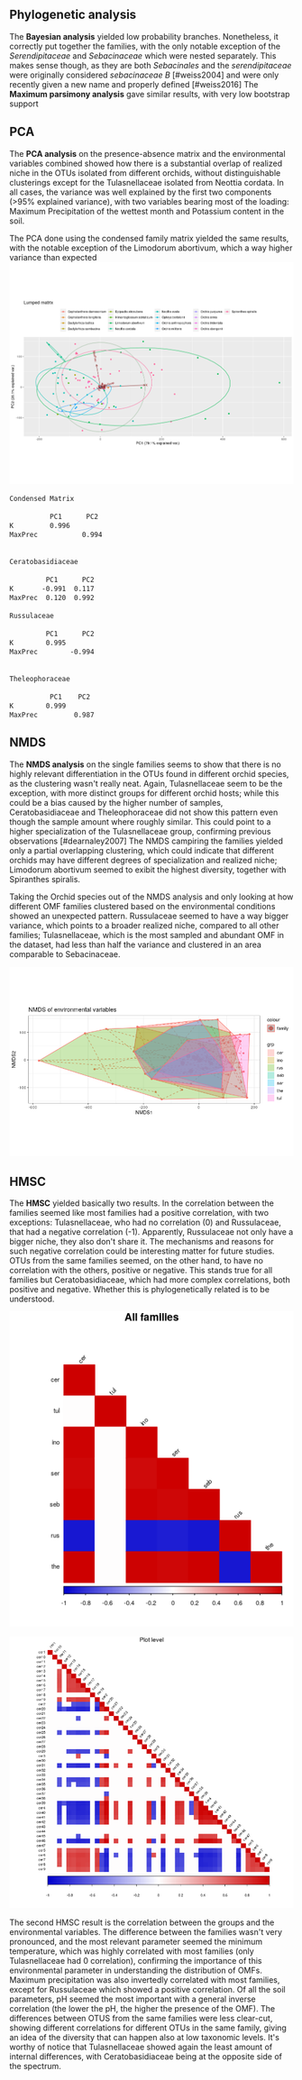 ## Phylogenetic analysis

The **Bayesian analysis** yielded low probability branches. Nonetheless, it correctly put together the families, with the only notable exception of the _Serendipitaceae_ and _Sebacinaceae_ which were nested separately. This makes sense though, as they are both _Sebacinales_ and the _serendipitaceae_ were originally considered _sebacinaceae B_ [#weiss2004] and were only recently given a new name and properly defined [#weiss2016]
The **Maximum parsimony analysis** gave similar results, with very low bootstrap support



## PCA

The **PCA analysis** on the presence-absence matrix and the environmental variables combined showed how there is a substantial overlap of realized niche in the OTUs isolated from different orchids, without distinguishable clusterings except for the Tulasnellaceae isolated from Neottia cordata.
In all cases, the variance was well explained by the first two components (>95% explained variance), with two variables bearing most of the loading: Maximum Precipitation of the wettest month and Potassium content in the soil.

The PCA done using the condensed family matrix yielded the same results, with the notable exception of the Limodorum abortivum, which a way higher variance than expected ![PCA done on the condensed matrix of all seven OTUs families](images/lumpPCA.png)



```
Condensed Matrix

          PC1      PC2
K         0.996
MaxPrec           0.994


Ceratobasidiaceae

         PC1      PC2
K       -0.991  0.117                                                                                                                                                 
MaxPrec  0.120  0.992  

Russulaceae

         PC1      PC2
K        0.995                                                                                                                        
MaxPrec        -0.994 


Theleophoraceae

          PC1    PC2
K        0.999                                                                                                                        
MaxPrec         0.987
```



## NMDS
The **NMDS analysis** on the single families seems to show that there is no highly relevant differentiation in the OTUs found in different orchid species, as the clustering wasn't really neat.
Again, Tulasnellaceae seem to be the exception, with more distinct groups for different orchid hosts; while this could be a bias caused by the higher number of samples, Ceratobasidiaceae and Theleophoraceae did not show this pattern even though the sample amount where roughly similar. This could point to a higher specialization of the Tulasnellaceae group, confirming previous observations [#dearnaley2007]
The NMDS campiring the families yielded only a partial overlapping clustering, which could indicate that different orchids may have different degrees of specialization and realized niche; Limodorum abortivum seemed to exibit the highest diversity, together with Spiranthes spiralis. 

Taking the Orchid species out of the NMDS analysis and only looking at how different OMF families clustered based on the environmental conditions showed an unexpected pattern. Russulaceae seemed to have a way bigger variance, which points to a broader realized niche, compared to all other families; Tulasnellaceae, which is the most sampled and abundant OMF in the dataset, had less than half the variance and clustered in an area comparable to Sebacinaceae. 

![NMDS of the OMFs families considering environmental variables only](images/nmdsEnvMatrix.png)


## HMSC

The **HMSC** yielded basically two results.
In the correlation between the families seemed like most families had a positive correlation, with two exceptions: Tulasnellaceae, who had no correlation (0) and Russulaceae, that had a negative correlation (-1). Apparently, Russulaceae not only have a bigger niche, they also don't share it. The mechanisms and reasons for such negative correlation could be interesting matter for future studies. 
OTUs from the same families seemed, on the other hand, to have no correlation with the others, positive or negative. This stands true for all families but Ceratobasidiaceae, which had more complex correlations, both positive and negative. Whether this is phylogenetically related is to be understood. 



![HMSC correlation between the families, taking into account the presence-absence data](images/corrLump.png)

![HMSC correlation between Ceratobasidiaceae OTUs](images/corrCer.png)

The second HMSC result is the correlation between the groups and the environmental variables.
The difference between the families wasn't very pronounced, and the most relevant parameter seemed the minimum temperature, which was highly correlated with most  families (only Tulasnellaceae had 0 correlation), confirming the importance of this environmental parameter in understanding the distribution of OMFs. Maximum precipitation was also invertedly correlated with most families, except for Russulaceae which showed a positive correlation. Of all the soil parameters, pH seemed the most important with a general inverse correlation (the lower the pH, the higher the presence of the OMF). 
The differences between OTUS from the same families were less clear-cut, showing different correlations for different OTUs in the same family, giving an idea of the diversity that can happen also at low taxonomic levels.
It's worthy of notice that Tulasnellaceae showed again the least amount of internal differences, with Ceratobasidiaceae being at the opposite side of the spectrum.








